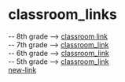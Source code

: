 # classroom_links
-- 8th grade -->
[classroom link](https://classroom.github.com/a/ypfBJDtA)<br>
-- 7th grade -->
[classroom_link](https://classroom.github.com/a/8ylDHfhf)<br>
-- 6th grade -->
[classroom_link](https://classroom.github.com/a/Nrj_c6sC)<br>
-- 5th grade -->
[classroom_link](https://classroom.github.com/a/RyO8zQZI)<br>
[new-link](https://classroom.github.com/a/pAHcf13X)
